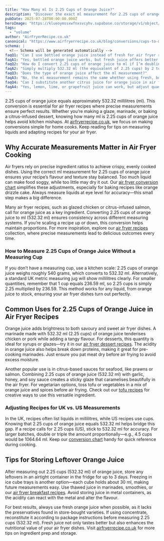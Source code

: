 ```yaml
---
title: "How Many ml Is 2.25 Cups of Orange Juice?"
description: "Discover the exact ml measurement for 2.25 cups of orange juice with our easy conversion guide—perfect for air fryer recipes!"
pubDate: 2025-07-28T00:00:00.000Z
heroImage: "https://klueoymssxwfnxsvcyhv.supabase.co/storage/v1/object/public/Shmucket/how-many-ml-is-2-25-cups-of-orange-juice.webp"
tags:
  - "volume"
author: "AirFryerRecipe.co.uk"
canonical: "https://www.airfryerrecipe.co.uk/blog/conversions/cups-to-ml/how-many-ml-is-2-25-cups-of-orange-juice"
schema: |
  <!-- Schema will be generated automatically -->
faqQ1: "Can I use bottled orange juice instead of fresh for air fryer recipes?"
faqA1: "Yes, bottled orange juice works, but fresh juice offers better flavour and fewer additives. If using bottled, check for added sugars or preservatives, which may affect the recipe’s taste. For marinades or glazes, fresh juice’s acidity tenderises meat more effectively."
faqQ2: "How do I convert 2.25 cups of orange juice to ml if I’m doubling the recipe?"
faqA2: "Simply multiply 532.32 ml (the equivalent of 2.25 cups) by 2 to get 1064.64 ml. This scaling works for any recipe adjustment—halving, tripling, etc. Always use precise measurements to maintain the dish’s balance, especially in air fryer cooking."
faqQ3: "Does the type of orange juice affect the ml measurement?"
faqA3: "No, the ml measurement remains the same whether using fresh, bottled, or concentrate (once reconstituted). However, pulp content may slightly alter the volume. For accuracy, strain pulpy juice before measuring 2.25 cups (532.32 ml)."
faqQ4: "Can I substitute another citrus juice for orange juice in air fryer recipes?"
faqA4: "Yes, lemon, lime, or grapefruit juice can work, but adjust quantities to taste due to varying acidity levels. For example, lime juice is sharper, so you might use less. Always measure substitutes in ml (e.g., 532.32 ml for 2.25 cups) for consistency."
---
```

<p>2.25 cups of orange juice equals approximately 532.32 millilitres (ml). This conversion is essential for air fryer recipes where precise measurements ensure perfect results. Whether you’re making a glaze, marinade, or baking a citrus-infused dessert, knowing how many ml is 2.25 cups of orange juice helps avoid kitchen mishaps. At <a href=https://www.airfryerrecipe.co.uk/>airfryerrecipe.co.uk</a>, we focus on making conversions simple for home cooks. Keep reading for tips on measuring liquids and adapting recipes for your air fryer.</p>  

<h2>Why Accurate Measurements Matter in Air Fryer Cooking</h2>  
<p>Air fryers rely on precise ingredient ratios to achieve crispy, evenly cooked dishes. Using the correct ml measurement for 2.25 cups of orange juice ensures your recipe’s flavour and texture stay balanced. Too much liquid can make food soggy, while too little may dry it out. Our <a href=https://www.airfryerrecipe.co.uk/air-fryer-conversion-chart>air fryer conversion chart</a> simplifies these adjustments, especially for baking recipes like orange drizzle cake. Always measure liquids at eye level for accuracy—this small step makes a big difference.</p>  

<p>Many air fryer recipes, such as glazed chicken or citrus-infused salmon, call for orange juice as a key ingredient. Converting 2.25 cups of orange juice to ml (532.32 ml) ensures consistency across different measuring systems. If you’re scaling a recipe up or down, this conversion helps maintain proportions. For more inspiration, explore our <a href=https://www.airfryerrecipe.co.uk/recipes>air fryer recipes</a> collection, where precise measurements lead to delicious outcomes every time.</p>  

<h3>How to Measure 2.25 Cups of Orange Juice Without a Measuring Cup</h3>  
<p>If you don’t have a measuring cup, use a kitchen scale: 2.25 cups of orange juice weighs roughly 540 grams, which converts to 532.32 ml. Alternatively, a standard UK metric measuring jug will show millilitres clearly. For smaller quantities, remember that 1 cup equals 236.59 ml, so 2.25 cups is simply 2.25 multiplied by 236.59. This method works for any liquid, from orange juice to stock, ensuring your air fryer dishes turn out perfectly.</p>  

<h2>Common Uses for 2.25 Cups of Orange Juice in Air Fryer Recipes</h2>  
<p>Orange juice adds brightness to both savoury and sweet air fryer dishes. A marinade made with 532.32 ml (2.25 cups) of orange juice tenderises chicken or pork while adding a tangy flavour. For desserts, this quantity is ideal for syrups or glazes—try it in our <a href=https://www.airfryerrecipe.co.uk/recipe-category/dessert>air fryer dessert recipes</a>. The acidity in orange juice also helps break down proteins, making it great for pre-cooking marinades. Just ensure you pat meat dry before air frying to avoid excess moisture.</p>  

<p>Another popular use is in citrus-based sauces for seafood, like prawns or salmon. Combining 2.25 cups of orange juice (532.32 ml) with garlic, honey, and soy sauce creates a sticky glaze that caramelises beautifully in the air fryer. For vegetarian options, toss tofu or vegetables in a mix of orange juice and spices before air frying. Check out our <a href=https://www.airfryerrecipe.co.uk/recipe-category/tofu>tofu recipes</a> for creative ways to use this versatile ingredient.</p>  

<h3>Adjusting Recipes for UK vs. US Measurements</h3>  
<p>In the UK, recipes often list liquids in millilitres, while US recipes use cups. Knowing that 2.25 cups of orange juice equals 532.32 ml helps bridge this gap. If a recipe calls for 2.25 cups (US), stick to 532.32 ml for accuracy. For larger batches, double or triple the amount proportionally—e.g., 4.5 cups would be 1064.64 ml. Keep our <a href=https://www.airfryerrecipe.co.uk/air-fryer-conversion-chart>conversion chart</a> handy for quick reference during cooking.</p>  

<h2>Tips for Storing Leftover Orange Juice</h2>  
<p>After measuring out 2.25 cups (532.32 ml) of orange juice, store any leftovers in an airtight container in the fridge for up to 3 days. Freezing in ice cube trays is another option—each cube holds about 30 ml, making future measurements easy. Use thawed juice in marinades, smoothies, or our <a href=https://www.airfryerrecipe.co.uk/recipe-category/breakfast>air fryer breakfast recipes</a>. Avoid storing juice in metal containers, as the acidity can react with the metal and alter the flavour.</p>  

<p>For best results, always use fresh orange juice when possible, as it lacks the preservatives found in store-bought varieties. If using concentrate, reconstitute it according to package instructions before measuring 2.25 cups (532.32 ml). Fresh juice not only tastes better but also enhances the nutritional value of your air fryer dishes. Visit <a href=https://www.airfryerrecipe.co.uk/>airfryerrecipe.co.uk</a> for more tips on ingredient prep and storage.</p>
